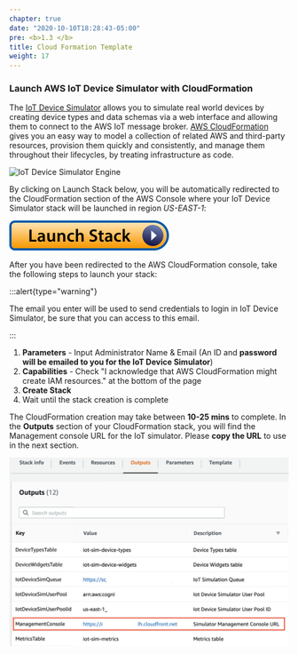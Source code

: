 ```yaml
---
chapter: true
date: "2020-10-10T18:28:43-05:00"
pre: <b>1.3 </b>
title: Cloud Formation Template
weight: 17
---
```



### Launch AWS IoT Device Simulator with CloudFormation

The [IoT Device Simulator](https://aws.amazon.com/solutions/implementations/iot-device-simulator/) allows you to simulate real world devices by creating device types and data schemas via a web interface and allowing them to connect to the AWS IoT message broker.
[AWS CloudFormation](https://aws.amazon.com/cloudformation) gives you an easy way to model a collection of related AWS and third-party resources, provision them quickly and consistently, and manage them throughout their lifecycles, by treating infrastructure as code.



![IoT Device Simulator Engine](/static/1-how-to-start/https:/d1.awsstatic.com/Solutions/Solutions%20Category%20Template%20Draft/Solution%20Architecture%20Diagrams/iot-device-simulator-architecture.fb1f3dff5cbb483483bf0caf12e905277125f4c3.png)

By clicking on Launch Stack below, you will be automatically redirected to the CloudFormation section of the AWS Console where your IoT Device Simulator stack will be launched in region *US-EAST-1*:

[![Event Engine](/static/images/LaunchStack.svg)](https://console.aws.amazon.com/cloudformation/home?region=us-east-1#/stacks/create/review?stackName=IoTDeviceSimulator&templateURL=https://s3.amazonaws.com/solutions-reference/iot-device-simulator/latest/iot-device-simulator.template)

After you have been redirected to the AWS CloudFormation console, take the following steps to launch your stack:

:::alert{type="warning"}
<p style='text-align: left;'>
The email you enter will be used to send credentials to login in IoT Device Simulator, be sure that you can access to this email.
</p>
:::

1. **Parameters** - Input Administrator Name & Email (An ID and **password will be emailed to you for the IoT Device Simulator**)
2. **Capabilities** - Check "I acknowledge that AWS CloudFormation might create IAM resources." at the bottom of the page
3. **Create Stack**
4. Wait until the stack creation is complete

The CloudFormation creation may take between **10-25 mins** to complete. In the **Outputs** section of your CloudFormation stack, you will find the Management console URL for the IoT simulator. Please **copy the URL** to use in the next section.


![CloudFormation Outputs](/static/images/consoleURL.png)